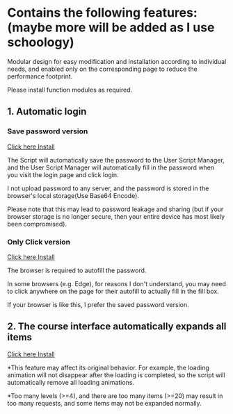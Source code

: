 # Contains the following features: (maybe more will be added as I use schoology)

Modular design for easy modification and installation according to individual needs, and enabled only on the corresponding page to reduce the performance footprint.

Please install function modules as required.

## 1. Automatic login

### Save password version

[Click here Install](https://github.com/yige-yigeren/YigerenUserScript/raw/main/userjs/schoology/Schoology_Auto_login_Spwd.user.js)

The Script will automatically save the password to the User Script Manager, and the User Script Manager will automatically fill in the password when you visit the login page and click login.

I not upload password to any server, and the password is stored in the browser's local storage(Use Base64 Encode).

Please note that this may lead to password leakage and sharing (but if your browser storage is no longer secure, then your entire device has most likely been compromised).

### Only Click version

[Click here Install](https://github.com/yige-yigeren/YigerenUserScript/raw/main/userjs/schoology/Schoology_Auto_login_OCli.user.js)

The browser is required to autofill the password.

In some browsers (e.g. Edge), for reasons I don't understand, you may need to click anywhere on the page for their autofill to actually fill in the fill box.

If your browser is like this, I prefer the saved password version.

## 2. The course interface automatically expands all items

[Click here Install](https://github.com/yige-yigeren/YigerenUserScript/raw/main/userjs/schoology/Schoology_Auto_expand.user.js)

*This feature may affect its original behavior. For example, the loading animation will not disappear after the loading is completed, so the script will automatically remove all loading animations.

*Too many levels (>=4), and there are too many items (>=20) may result in too many requests, and some items may not be expanded normally.

